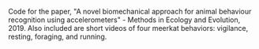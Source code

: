 Code for the paper, "A novel biomechanical approach for animal behaviour recognition using accelerometers" - Methods in Ecology and Evolution, 2019. 
Also included are short videos of four meerkat behaviors: vigilance, resting, foraging, and running.
